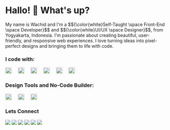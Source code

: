 <h1 align="left">Hallo! 👋 What's up?</h1>
<p align="left">My name is Wachid and I'm a $${\color{white}Self-Taught \space Front-End \space Developer}$$ and $${\color{white}UI/UX \space Designer}$$, from Yogyakarta, Indonesia. I'm passionate about creating beautiful, user-friendly, and responsive web experiences. I love turning ideas into pixel-perfect designs and bringing them to life with code.</p>

### I code with:
<div align="left">
  <img src="https://cdn.jsdelivr.net/gh/devicons/devicon@latest/icons/html5/html5-original.svg" height="20" alt="HTML logo" />
  <img width="12" />
  <img src="https://cdn.jsdelivr.net/gh/devicons/devicon@latest/icons/css3/css3-original.svg" height="20" alt="CSS logo" />
  <img width="12" />
  <img src="https://cdn.jsdelivr.net/gh/devicons/devicon/icons/javascript/javascript-original.svg" height="20" alt="javascript logo"  />
  <img width="12" />
  <img src="https://cdn.jsdelivr.net/gh/devicons/devicon@latest/icons/tailwindcss/tailwindcss-original.svg" height="20" alt="tailwind logo" />
  <img width="12" />
  <img src="https://cdn.jsdelivr.net/gh/devicons/devicon/icons/typescript/typescript-original.svg" height="20" alt="typescript logo"  />
  <img width="12" />
  <img src="https://cdn.jsdelivr.net/gh/devicons/devicon/icons/react/react-original.svg" height="20" alt="react logo"  />
  <img width="12" />
</div>

### Design Tools and No-Code Builder:
<div align="left">
  <img src="https://cdn.jsdelivr.net/gh/devicons/devicon@latest/icons/figma/figma-original.svg" height="20" alt="figma logo" />
  <img width="12" />
  <img src="https://cdn.jsdelivr.net/gh/devicons/devicon@latest/icons/framermotion/framermotion-original.svg" height="20" alt="franer logo" />
  <img width="12" />
  <img src="https://cdn.jsdelivr.net/gh/devicons/devicon@latest/icons/webflow/webflow-original.svg" height="20" alt="webflow logo"/>
  <img width="12" />
</div>

### Lets Connect
[![](https://img.shields.io/badge/website-000000?style=for-the-badge&logo=About.me&logoColor=white)](wachidmuslihm.framer.website)
[![](https://img.shields.io/badge/LinkedIn-0077B5?style=for-the-badge&logo=linkedin&logoColor=white)]()
[![](https://img.shields.io/badge/Figma-F24E1E?style=for-the-badge&logo=figma&logoColor=white)](wachidmuslihm.framer.website)
[![](https://img.shields.io/badge/Dribbble-EA4C89?style=for-the-badge&logo=dribbble&logoColor=white)](wachidmuslihm.framer.website)
[![](https://img.shields.io/badge/Behance-0054F7?style=for-the-badge&logo=behance&logoColor=white)](wachidmuslihm.framer.website)
[![](https://img.shields.io/badge/Pinterest-%23E60023.svg?&style=for-the-badge&logo=Pinterest&logoColor=white)]()
